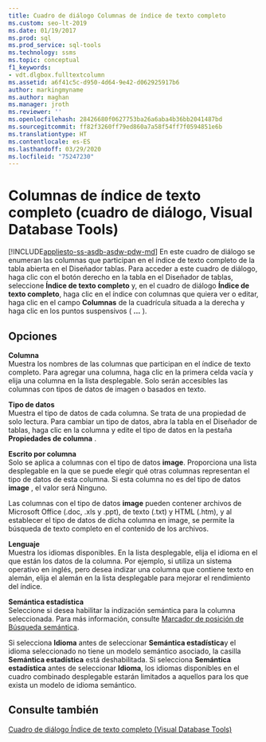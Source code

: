 ```yaml
---
title: Cuadro de diálogo Columnas de índice de texto completo
ms.custom: seo-lt-2019
ms.date: 01/19/2017
ms.prod: sql
ms.prod_service: sql-tools
ms.technology: ssms
ms.topic: conceptual
f1_keywords:
- vdt.dlgbox.fulltextcolumn
ms.assetid: a6f41c5c-d950-4d64-9e42-d062925917b6
author: markingmyname
ms.author: maghan
ms.manager: jroth
ms.reviewer: ''
ms.openlocfilehash: 28426680f0627753ba26a6aba4b36bb2041487bd
ms.sourcegitcommit: ff82f3260ff79ed860a7a58f54ff7f0594851e6b
ms.translationtype: HT
ms.contentlocale: es-ES
ms.lasthandoff: 03/29/2020
ms.locfileid: "75247230"
---
```

# <a name="full-text-index-columns-dialog-box-visual-database-tools"></a>Columnas de índice de texto completo (cuadro de diálogo, Visual Database Tools)
[!INCLUDE[appliesto-ss-asdb-asdw-pdw-md](../../includes/appliesto-ss-asdb-asdw-pdw-md.md)]
En este cuadro de diálogo se enumeran las columnas que participan en el índice de texto completo de la tabla abierta en el Diseñador tablas. Para acceder a este cuadro de diálogo, haga clic con el botón derecho en la tabla en el Diseñador de tablas, seleccione **Índice de texto completo** y, en el cuadro de diálogo **Índice de texto completo**, haga clic en el índice con columnas que quiera ver o editar, haga clic en el campo **Columnas** de la cuadrícula situada a la derecha y haga clic en los puntos suspensivos ( **...** ).  
  
## <a name="options"></a>Opciones  
**Columna**  
Muestra los nombres de las columnas que participan en el índice de texto completo. Para agregar una columna, haga clic en la primera celda vacía y elija una columna en la lista desplegable. Solo serán accesibles las columnas con tipos de datos de imagen o basados en texto.  
  
**Tipo de datos**  
Muestra el tipo de datos de cada columna. Se trata de una propiedad de solo lectura. Para cambiar un tipo de datos, abra la tabla en el Diseñador de tablas, haga clic en la columna y edite el tipo de datos en la pestaña **Propiedades de columna** .  
  
**Escrito por columna**  
Solo se aplica a columnas con el tipo de datos **image**. Proporciona una lista desplegable en la que se puede elegir qué otras columnas representan el tipo de datos de esta columna. Si esta columna no es del tipo de datos **image** , el valor será Ninguno.  
  
Las columnas con el tipo de datos **image** pueden contener archivos de Microsoft Office (.doc, .xls y .ppt), de texto (.txt) y HTML (.htm), y al establecer el tipo de datos de dicha columna en image, se permite la búsqueda de texto completo en el contenido de los archivos.  
  
**Lenguaje**  
Muestra los idiomas disponibles. En la lista desplegable, elija el idioma en el que están los datos de la columna. Por ejemplo, si utiliza un sistema operativo en inglés, pero desea indizar una columna que contiene texto en alemán, elija el alemán en la lista desplegable para mejorar el rendimiento del índice.  
  
**Semántica estadística**  
Seleccione si desea habilitar la indización semántica para la columna seleccionada. Para más información, consulte [Marcador de posición de Búsqueda semántica](https://msdn.microsoft.com/cd8faa9d-07db-420d-93f4-a2ea7c974b97).  
  
Si selecciona **Idioma** antes de seleccionar **Semántica estadística**y el idioma seleccionado no tiene un modelo semántico asociado, la casilla **Semántica estadística** está deshabilitada. Si selecciona **Semántica estadística** antes de seleccionar **Idioma**, los idiomas disponibles en el cuadro combinado desplegable estarán limitados a aquellos para los que exista un modelo de idioma semántico.  
  
## <a name="see-also"></a>Consulte también  
[Cuadro de diálogo Índice de texto completo &#40;Visual Database Tools&#41;](../../ssms/visual-db-tools/full-text-index-dialog-box-visual-database-tools.md)  
  
